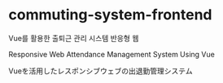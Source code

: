 # commuting-system-frontend


Vue를 활용한 출퇴근 관리 시스템 반응형 웹

Responsive Web Attendance Management System Using Vue

Vueを活用したレスポンシブウェブの出退勤管理システム

